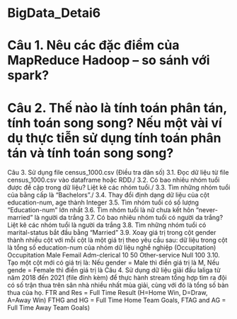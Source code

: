 # BigData_Detai6

# Câu 1. Nêu các đặc điểm của MapReduce Hadoop – so sánh với spark?
# Câu 2. Thế nào là tính toán phân tán, tính toán song song? Nếu một vài ví dụ thực tiễn sử dụng tính toán phân tán và tính toán song song?
Câu 3. Sử dụng file census_1000.csv (Điều tra dân số)
3.1. Đọc dữ liệu từ file census_1000.csv vào dataframe hoặc RDD./
3.2. Có bao nhiêu nhóm tuổi được đề cập trong dữ liệu? Liệt kê các nhóm tuổi./
3.3. Tìm những nhóm tuổi của bằng cấp là “Bachelors”./
3.4. Thay đổi định dạng dữ liệu của cột education-num, age thành Integer
3.5. Tìm nhóm tuổi có số lượng “Education-num” lớn nhất
3.6. Tìm nhóm tuổi là nữ chưa kết hôn “never-married” là người da trắng
3.7. Có bao nhiêu nhóm tuổi có người da trắng? Liệt kê các nhóm tuổi là người da trắng
3.8. Tìm những nhóm tuổi có marital-status bắt đầu bằng “Married”
3.9. Xoay giá trị trong cột gender thành nhiều cột với mỗi cột là một giá trị theo yêu cầu sau: dữ liệu trong cột là tổng số education-num của nhóm dữ liệu nghề nghiệp (Occupitation)
                        Occupitation	Male	Femail
                        Adm-clerical	10	  50
                        Other-service	Null	100
3.10. Tạo một cột mới có giá trị là: Nếu gender = Male thì điền giá trị là M, Nếu gende = Female thì điền giá trị là
Câu 4. Sử dụng dữ liệu giải đấu laliga từ năm 2018 đến 2021 (file đính kèm) để thực hành stream tổng hợp tìm ra đội có số trận thua trên sân nhà nhiều nhất mùa giải, cùng với đó là tổng số bàn thua của họ.
FTR and Res = Full Time Result (H=Home Win, D=Draw, A=Away Win) 
FTHG and HG = Full Time Home Team Goals, 
FTAG and AG = Full Time Away Team Goals)
